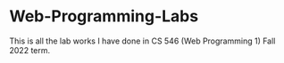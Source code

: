 # Web-Programming-Labs
This is all the lab works I have done in CS 546 (Web Programming 1) Fall 2022 term.
